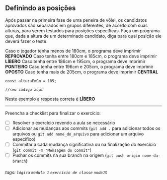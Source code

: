 ## Definindo as posições

Após passar na primeira fase de uma peneira de vôlei, os candidatos aprovados são separados em grupos diferentes, de acordo com suas alturas, para serem testados para posições específicas. Faça um programa que, dada a altura de um determinado candidato, diga para qual posição ele deverá fazer o teste.

Caso o jogador tenha menos de 180cm, o programa deve imprimir **REPROVADO**
Caso tenha entre 180cm e 185cm, o programa deve imprimir **LÍBERO**
Caso tenha entre 186cm e 195cm, o programa deve imprimir **PONTEIRO**
Caso tenha entre 196cm e 205cm, o programa deve imprimir **OPOSTO**
Caso tenha mais de 205cm, o programa deve imprimir **CENTRAL**

```javascript=
const alturaEmCm = 185;

//seu código aqui

```

Neste exemplo a resposta correta é **LÍBERO**

---

Preencha a checklist para finalizar o exercício:

- [ ] Resolver o exercício revendo a aula se necessário
- [ ] Adicionar as mudanças aos commits (`git add .` para adicionar todos os arquivos ou `git add nome_do_arquivo` para adicionar um arquivo específico)
- [ ] Commitar a cada mudança significativa ou na finalização do exercício (`git commit -m "Mensagem do commit"`)
- [ ] Pushar os commits na sua branch na origem (`git push origin nome-da-branch`)

###### tags: `lógica` `módulo 1` `exercício de classe` `nodeJS`
